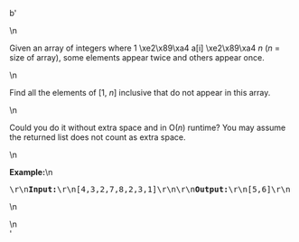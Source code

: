 b'<div class="question-description">\n<p><p>Given an array of integers where 1 \xe2\x89\xa4 a[i] \xe2\x89\xa4 <i>n</i> (<i>n</i> = size of array), some elements appear twice and others appear once.</p>\n<p>Find all the elements of [1, <i>n</i>] inclusive that do not appear in this array.</p>\n<p>Could you do it without extra space and in O(<i>n</i>) runtime? You may assume the returned list does not count as extra space.</p>\n<p><b>Example:</b>\n<pre>\r\n<b>Input:</b>\r\n[4,3,2,7,8,2,3,1]\r\n\r\n<b>Output:</b>\r\n[5,6]\r\n</pre>\n</p></p>\n</div>'